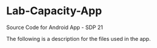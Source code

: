 # Lab-Capacity-App
Source Code for Android App - SDP 21

The following is a description for the files used in the app.
